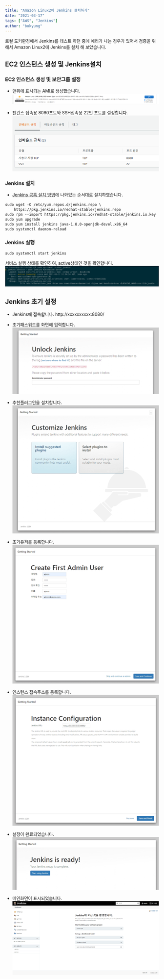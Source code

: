 ```yaml
---
title: "Amazon Linux2에 Jenkins 설치하기"
date: "2021-03-17"
tags: ["AWS", "Jenkins"]
author: "bokyung"
---
```


로컬 도커환경에서 Jenkins를 테스트 하던 중에 에러가 나는 경우가 있어서 검증을 위해서 Amazon Linux2에 Jenkins를 설치 해 보았습니다.

## EC2 인스턴스 생성 및 Jenkins설치
### EC2 인스턴스 생성 및 보안그룹 설정
* 맨위에 표시되는 AMI로 생성했습니다.
![ec2](/images/2021/0317/ec2.png)

* 젠킨스 접속용 8080포트와 SSH접속용 22번 포트를 설정합니다.
![ec2_sg](/images/2021/0317/ec2_sg.png)

### Jenkins 설치
* [Jenkins 공홈 설치 방법](https://www.jenkins.io/doc/book/installing/linux/#red-hat-centos)에 나와있는 순서대로 설치하였습니다.
```
sudo wget -O /etc/yum.repos.d/jenkins.repo \
    https://pkg.jenkins.io/redhat-stable/jenkins.repo
sudo rpm --import https://pkg.jenkins.io/redhat-stable/jenkins.io.key
sudo yum upgrade
sudo yum install jenkins java-1.8.0-openjdk-devel.x86_64
sudo systemctl daemon-reload
```
### Jenkins 실행
```
sudo systemctl start jenkins
```

서비스 실행 상태를 확인하여, active상태인 것을 확인합니다.
![jenkins_status](/images/2021/0317/jenkins_status.png)

## Jenkins 초기 설정
* Jenkins에 접속합니다. http://xxxxxxxxxx:8080/
* 초기패스워드를 화면에 입력합니다.
![jenkins_init](/images/2021/0317/jenkins_init.png)

* 추천플러그인을 설치합니다.
![jenkins_custom](/images/2021/0317/jenkins_custom.png)

* 초기유저를 등록합니다.
![jenkins_start_user](/images/2021/0317/jenkins_start_user.png)

* 인스턴스 접속주소를 등록합니다.
![contexts](/images/2021/0317/jenkins_start_instance.png)

* 설정이 완료되었습니다.
![contexts](/images/2021/0317/jenkins_start.png)

* 메인화면이 표시되었습니다.
![contexts](/images/2021/0317/jenkins_top.png)


